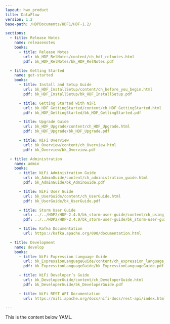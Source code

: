 ```yaml
---
layout: hwx_product
title: DataFlow
version: 1.2
base-path: /HDPDocuments/HDF1/HDF-1.2/

sections:
  - title: Release Notes
    name: releasenotes
    books:
      - title: Release Notes
        url: bk_HDF_RelNotes/content/ch_hdf_relnotes.html
        pdf: bk_HDF_RelNotes/bk_HDF_RelNotes.pdf

  - title: Getting Started
    name: get-started
    books:
      - title: Install and Setup Guide
        url: bk_HDF_InstallSetup/content/ch_before_you_begin.html
        pdf: bk_HDF_InstallSetup/bk_HDF_InstallSetup.pdf

      - title: Getting Started with NiFi
        url: bk_HDF_GettingStarted/content/ch_HDF_GettingStarted.html
        pdf: bk_HDF_GettingStarted/bk_HDF_GettingStarted.pdf

      - title: Upgrade Guide
        url: bk_HDF_Upgrade/content/ch_HDF_Upgrade.html
        pdf: bk_HDF_Upgrade/bk_HDF_Upgrade.pdf

      - title: NiFi Overview
        url: bk_Overview/content/ch_Overview.html
        pdf: bk_Overview/bk_Overview.pdf

  - title: Administration
    name: admin
    books:
      - title: NiFi Administration Guide
        url: bk_AdminGuide/content/ch_administration_guide.html
        pdf: bk_AdminGuide/bk_AdminGuide.pdf

      - title: NiFi User Guide
        url: bk_UserGuide/content/ch_UserGuide.html
        pdf: bk_UserGuide/bk_UserGuide.pdf

      - title: Storm User Guide
        url: ../../HDP2/HDP-2.4.0/bk_storm-user-guide/content/ch_using_storm.html
        pdf: ../../HDP2/HDP-2.4.0/bk_storm-user-guide/bk_storm-user-guide.pdf

      - title: Kafka Documentation
        url: https://kafka.apache.org/090/documentation.html

  - title: Development
    name: develop
    books:
      - title: NiFi Expression Language Guide
        url: bk_ExpressionLanguageGuide/content/ch_expression_language_guide.html
        pdf: bk_ExpressionLanguageGuide/bk_ExpressionLanguageGuide.pdf

      - title: NiFi Developer’s Guide
        url: bk_DeveloperGuide/content/ch_DeveloperGuide.html
        pdf: bk_DeveloperGuide/bk_DeveloperGuide.pdf

      - title: NiFi REST API Documentation
        url: https://nifi.apache.org/docs/nifi-docs/rest-api/index.html

---
```


This is the content below YAML.
